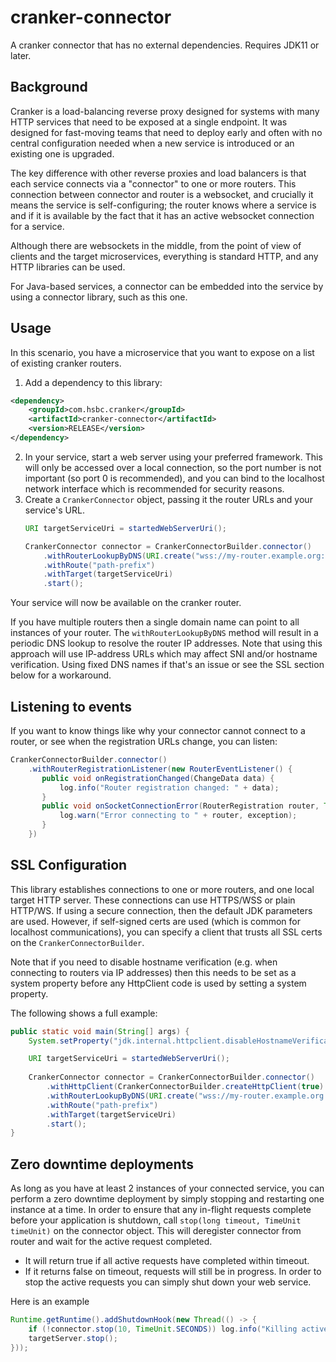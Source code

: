 cranker-connector
=================

A cranker connector that has no external dependencies. Requires JDK11 or later.

Background
----------

Cranker is a load-balancing reverse proxy designed for systems with many HTTP services that need to
be exposed at a single endpoint. It was designed for fast-moving teams that need to deploy early and often
with no central configuration needed when a new service is introduced or an existing one is upgraded.

The key difference with other reverse proxies and load balancers is that each service connects via a "connector"
to one or more routers. This connection between connector and router is a websocket, and crucially it means
the service is self-configuring; the router knows where a service is and if it is available by the fact that
it has an active websocket connection for a service.

Although there are websockets in the middle, from the point of view of clients and the target microservices,
everything is standard HTTP, and any HTTP libraries can be used.

For Java-based services, a connector can be embedded into the service by using a connector library, such
as this one.

Usage
-----

In this scenario, you have a microservice that you want to expose on a list of existing cranker routers.

1. Add a dependency to this library:
```xml
<dependency>
    <groupId>com.hsbc.cranker</groupId>
    <artifactId>cranker-connector</artifactId>
    <version>RELEASE</version>
</dependency>
```
2. In your service, start a web server using your preferred framework. This will only be accessed over
   a local connection, so the port number is not important (so port 0 is recommended), and you can bind to the
   localhost network interface which is recommended for security reasons.
3. Create a `CrankerConnector` object, passing it the router URLs and your service's URL.
    ````java
    URI targetServiceUri = startedWebServerUri();
    
    CrankerConnector connector = CrankerConnectorBuilder.connector()
        .withRouterLookupByDNS(URI.create("wss://my-router.example.org:8008"))
        .withRoute("path-prefix")
        .withTarget(targetServiceUri)
        .start();
    ````

Your service will now be available on the cranker router.

If you have multiple routers then a single domain name can point to all instances of your router. The `withRouterLookupByDNS`
method will result in a periodic DNS lookup to resolve the router IP addresses. Note that using this approach will use
IP-address URLs which may affect SNI and/or hostname verification. Using fixed DNS names if that's an issue or see the SSL
section below for a workaround.

Listening to events
-------------------

If you want to know things like why your connector cannot connect to a router, or see when the registration URLs
change, you can listen:

````java
CrankerConnectorBuilder.connector()
    .withRouterRegistrationListener(new RouterEventListener() {
       public void onRegistrationChanged(ChangeData data) {
           log.info("Router registration changed: " + data);
       }
       public void onSocketConnectionError(RouterRegistration router, Throwable exception) {
           log.warn("Error connecting to " + router, exception);
       }
    })
````

SSL Configuration
-----------------

This library establishes connections to one or more routers, and one local target HTTP server. These connections can
use HTTPS/WSS or plain HTTP/WS. If using a secure connection, then the default JDK parameters are used. However, if
self-signed certs are used (which is common for localhost communications), you can specify a client that trusts
all SSL certs on the `CrankerConnectorBuilder`.

Note that if you need to disable hostname verification (e.g. when connecting to routers via IP addresses) then this needs
to be set as a system property before any HttpClient code is used by setting a system property.

The following shows a full example:

````java
public static void main(String[] args) {
    System.setProperty("jdk.internal.httpclient.disableHostnameVerification", "true");

    URI targetServiceUri = startedWebServerUri();
    
    CrankerConnector connector = CrankerConnectorBuilder.connector()
        .withHttpClient(CrankerConnectorBuilder.createHttpClient(true).build())
        .withRouterLookupByDNS(URI.create("wss://my-router.example.org:8008"))
        .withRoute("path-prefix")
        .withTarget(targetServiceUri)
        .start();
}
````

Zero downtime deployments
-------------------------

As long as you have at least 2 instances of your connected service, you can perform a zero downtime
deployment by simply stopping and restarting one instance at a time. In order to ensure that any
in-flight requests complete before your application is shutdown, call `stop(long timeout, TimeUnit timeUnit)`
on the connector object. This will deregister connector from router and wait for the active request completed.

* It will return true if all active requests have completed within timeout.
* If it returns false on timeout, requests will still be in progress. In order to stop the active requests
  you can simply shut down your web service.

Here is an example
```java
Runtime.getRuntime().addShutdownHook(new Thread(() -> {
    if (!connector.stop(10, TimeUnit.SECONDS)) log.info("Killing active requests");
    targetServer.stop();
}));
```
